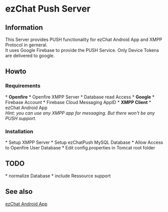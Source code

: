 <h1>ezChat Push Server</h1>

<h2>Information</h2>
This Server provides PUSH functionality for ezChat Android App and XMPP Protocol in gerneral.
<br>
It uses Google Firebase to provide the PUSH Service.
Only Device Tokens are delivered to google.

<h2>Howto</h2>
<h3>Requirements</h3>
* <b>Openfire</b>
    * Openfire XMPP Server
    * Database read Access
* <b>Google</b>
    * Firebase Account
    * Firebase Cloud Messaging AppID
* <b>XMPP Client</b>
    * ezChat Android App
    <br><i>Hint: you can use any XMPP app for messaging. But there won't be any PUSH support.</i>

<h3>Installation</h3>
* Setup XMPP Server
* Setup ezChatPush MySQL Database
* Allow Access to Openfire User Database
* Edit config.properties in Tomcat root folder

<h2>TODO</h2>
* normalize Database
* include Ressource support

<h2>See also</h2>
<a href="https://ezlife.eu/apps/gitlab/philippm/ezChat">ezChat Android App</a>